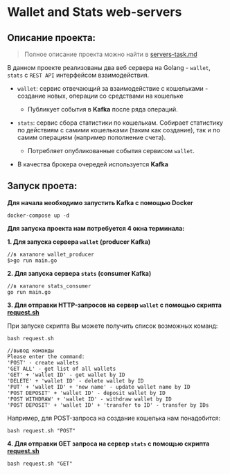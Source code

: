 # Wallet and Stats web-servers

## Описание проекта:
> Полное описание проекта можно найти в  [servers-task.md](https://github.com/PolinaShirinskaya/wallet-and-stats-servers/blob/main/servers-task.md)
>
В данном проекте реализованы два веб сервера на Golang - `wallet`, `stats` c `REST API` интерфейсом взаимодействия. 

- `wallet`: сервис отвечающий за взаимодействие с кошельками - создание новых, операции со средствами на кошельке
    - Публикует события в **Kafka** после ряда операций.
- `stats`: сервис сбора статистики по кошелькам. Собирает статистику по действиям с самими кошельками (таким как создание), так и по самим операциям (например пополнение счета).
    - Потребляет опубликованные события сервисом `wallet`.

- В качества брокера очередей используется **Kafka**

## Запуск проета:
**Для начала необходимо запустить **Kafka** с помощью Docker**
```
docker-compose up -d
```
**Для запуска проекта нам потребуется 4 окна терминала:**

**1. Для запуска сервера `wallet` (producer Kafka)**
```
//в каталоге wallet_producer
$>go run main.go
```

**2. Для запуска сервера `stats` (consumer Kafka)**
```
//в каталоге stats_consumer
go run main.go
```

**3. Для отправки HTTP-запросов на сервер `wallet` с помощью скрипта [request.sh](https://github.com/PolinaShirinskaya/wallet-and-stats-servers/blob/main/wallet_producer/requests.sh)**

При запуске скрипта Вы можете получить список возможных команд:
```
bash request.sh

//вывод команды
Please enter the command:
'POST' - create wallets
'GET ALL' - get list of all wallets
'GET' + 'wallet ID' - get wallet by ID
'DELETE' + 'wallet ID' - delete wallet by ID
'PUT' + 'wallet ID' + 'new name' - update wallet name by ID
'POST DEPOSIT' + 'wallet ID' - deposit wallet by ID
'POST WITHDRAW' + 'wallet ID' - withdraw wallet by ID
'POST DEPOSIT' + 'wallet ID' + 'transfer to ID' - transfer by IDs

```

Например, для POST-запроса на создание кошелька нам понадобится:
```
bash request.sh "POST"
```

**4. Для отправки GET запроса на сервер `stats` с помощью скрипта [request.sh](https://github.com/PolinaShirinskaya/wallet-and-stats-servers/blob/main/stats_consumer/requests.sh)**
```
bash request.sh "GET"
```
